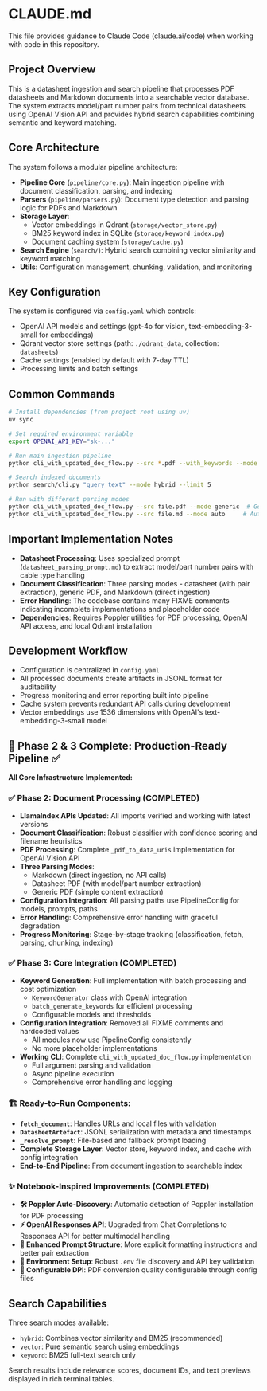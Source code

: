 # CLAUDE.md

This file provides guidance to Claude Code (claude.ai/code) when working with code in this repository.

## Project Overview

This is a datasheet ingestion and search pipeline that processes PDF datasheets and Markdown documents into a searchable vector database. The system extracts model/part number pairs from technical datasheets using OpenAI Vision API and provides hybrid search capabilities combining semantic and keyword matching.

## Core Architecture

The system follows a modular pipeline architecture:

- **Pipeline Core** (`pipeline/core.py`): Main ingestion pipeline with document classification, parsing, and indexing
- **Parsers** (`pipeline/parsers.py`): Document type detection and parsing logic for PDFs and Markdown
- **Storage Layer**: 
  - Vector embeddings in Qdrant (`storage/vector_store.py`)
  - BM25 keyword index in SQLite (`storage/keyword_index.py`) 
  - Document caching system (`storage/cache.py`)
- **Search Engine** (`search/`): Hybrid search combining vector similarity and keyword matching
- **Utils**: Configuration management, chunking, validation, and monitoring

## Key Configuration

The system is configured via `config.yaml` which controls:
- OpenAI API models and settings (gpt-4o for vision, text-embedding-3-small for embeddings)
- Qdrant vector store settings (path: `./qdrant_data`, collection: `datasheets`)
- Cache settings (enabled by default with 7-day TTL)
- Processing limits and batch settings

## Common Commands

```bash
# Install dependencies (from project root using uv)
uv sync

# Set required environment variable
export OPENAI_API_KEY="sk-..."

# Run main ingestion pipeline
python cli_with_updated_doc_flow.py --src *.pdf --with_keywords --mode datasheet

# Search indexed documents  
python search/cli.py "query text" --mode hybrid --limit 5

# Run with different parsing modes
python cli_with_updated_doc_flow.py --src file.pdf --mode generic  # Generic PDF
python cli_with_updated_doc_flow.py --src file.md --mode auto     # Auto-detect
```

## Important Implementation Notes

- **Datasheet Processing**: Uses specialized prompt (`datasheet_parsing_prompt.md`) to extract model/part number pairs with cable type handling
- **Document Classification**: Three parsing modes - datasheet (with pair extraction), generic PDF, and Markdown (direct ingestion)
- **Error Handling**: The codebase contains many FIXME comments indicating incomplete implementations and placeholder code
- **Dependencies**: Requires Poppler utilities for PDF processing, OpenAI API access, and local Qdrant installation

## Development Workflow

- Configuration is centralized in `config.yaml` 
- All processed documents create artifacts in JSONL format for auditability
- Progress monitoring and error reporting built into pipeline
- Cache system prevents redundant API calls during development
- Vector embeddings use 1536 dimensions with OpenAI's text-embedding-3-small model

## 🎉 Phase 2 & 3 Complete: Production-Ready Pipeline ✅

**All Core Infrastructure Implemented:**

### ✅ **Phase 2: Document Processing (COMPLETED)**
- **LlamaIndex APIs Updated**: All imports verified and working with latest versions
- **Document Classification**: Robust classifier with confidence scoring and filename heuristics
- **PDF Processing**: Complete `_pdf_to_data_uris` implementation for OpenAI Vision API
- **Three Parsing Modes**: 
  - Markdown (direct ingestion, no API calls)
  - Datasheet PDF (with model/part number extraction)
  - Generic PDF (simple content extraction)
- **Configuration Integration**: All parsing paths use PipelineConfig for models, prompts, paths
- **Error Handling**: Comprehensive error handling with graceful degradation
- **Progress Monitoring**: Stage-by-stage tracking (classification, fetch, parsing, chunking, indexing)

### ✅ **Phase 3: Core Integration (COMPLETED)**
- **Keyword Generation**: Full implementation with batch processing and cost optimization
  - `KeywordGenerator` class with OpenAI integration
  - `batch_generate_keywords` for efficient processing
  - Configurable models and thresholds
- **Configuration Integration**: Removed all FIXME comments and hardcoded values
  - All modules now use PipelineConfig consistently
  - No more placeholder implementations
- **Working CLI**: Complete `cli_with_updated_doc_flow.py` implementation
  - Full argument parsing and validation
  - Async pipeline execution
  - Comprehensive error handling and logging

### 🏗️ **Ready-to-Run Components:**
- **`fetch_document`**: Handles URLs and local files with validation
- **`DatasheetArtefact`**: JSONL serialization with metadata and timestamps
- **`_resolve_prompt`**: File-based and fallback prompt loading
- **Complete Storage Layer**: Vector store, keyword index, and cache with config integration
- **End-to-End Pipeline**: From document ingestion to searchable index

### ✨ **Notebook-Inspired Improvements (COMPLETED)**
- **🛠️ Poppler Auto-Discovery**: Automatic detection of Poppler installation for PDF processing
- **⚡ OpenAI Responses API**: Upgraded from Chat Completions to Responses API for better multimodal handling
- **🎯 Enhanced Prompt Structure**: More explicit formatting instructions and better pair extraction
- **📁 Environment Setup**: Robust `.env` file discovery and API key validation
- **🔧 Configurable DPI**: PDF conversion quality configurable through config files

## Search Capabilities

Three search modes available:
- `hybrid`: Combines vector similarity and BM25 (recommended)
- `vector`: Pure semantic search using embeddings  
- `keyword`: BM25 full-text search only

Search results include relevance scores, document IDs, and text previews displayed in rich terminal tables.